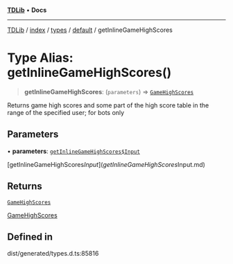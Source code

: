 [**TDLib**](../../../../../../README.md) • **Docs**

***

[TDLib](../../../../../../modules.md) / [index](../../../../../README.md) / [types](../../../README.md) / [default](../README.md) / getInlineGameHighScores

# Type Alias: getInlineGameHighScores()

> **getInlineGameHighScores**: (`parameters`) => [`GameHighScores`](GameHighScores-1.md)

Returns game high scores and some part of the high score table in the range of the specified user; for bots only

## Parameters

• **parameters**: [`getInlineGameHighScores$Input`](getInlineGameHighScores$Input.md)

[getInlineGameHighScores$Input](getInlineGameHighScores$Input.md)

## Returns

[`GameHighScores`](GameHighScores-1.md)

[GameHighScores](GameHighScores-1.md)

## Defined in

dist/generated/types.d.ts:85816
